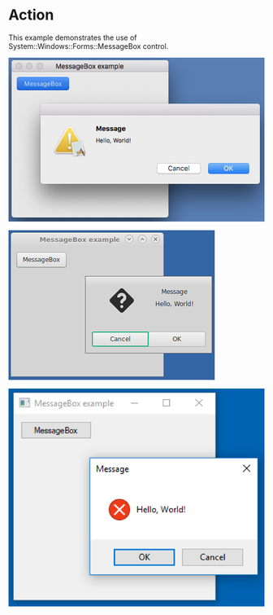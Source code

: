 # Action
This example demonstrates the use of System::Windows::Forms::MessageBox control.

![GitHub Logo](../../../Documentations/Images/Examples/Forms/MacOsX/MessageBox.png)

![GitHub Logo](../../../Documentations/Images/Examples/Forms/Ubuntu/MessageBox.png)

![GitHub Logo](../../../Documentations/Images/Examples/Forms/Windows/MessageBox.png)
